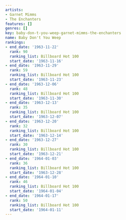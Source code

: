 ```yaml
---
artists:
- Garnet Mimms
- The Enchanters
features: []
genres: []
key: baby-don-t-you-weep-garnet-mimms-the-enchanters
name: Baby Don't You Weep
rankings:
- end_date: '1963-11-22'
  rank: 90
  ranking_list: Billboard Hot 100
  start_date: '1963-11-16'
- end_date: '1963-11-29'
  rank: 59
  ranking_list: Billboard Hot 100
  start_date: '1963-11-23'
- end_date: '1963-12-06'
  rank: 48
  ranking_list: Billboard Hot 100
  start_date: '1963-11-30'
- end_date: '1963-12-13'
  rank: 35
  ranking_list: Billboard Hot 100
  start_date: '1963-12-07'
- end_date: '1963-12-20'
  rank: 32
  ranking_list: Billboard Hot 100
  start_date: '1963-12-14'
- end_date: '1963-12-27'
  rank: 30
  ranking_list: Billboard Hot 100
  start_date: '1963-12-21'
- end_date: '1964-01-03'
  rank: 36
  ranking_list: Billboard Hot 100
  start_date: '1963-12-28'
- end_date: '1964-01-10'
  rank: 46
  ranking_list: Billboard Hot 100
  start_date: '1964-01-04'
- end_date: '1964-01-17'
  rank: 50
  ranking_list: Billboard Hot 100
  start_date: '1964-01-11'
---
```


